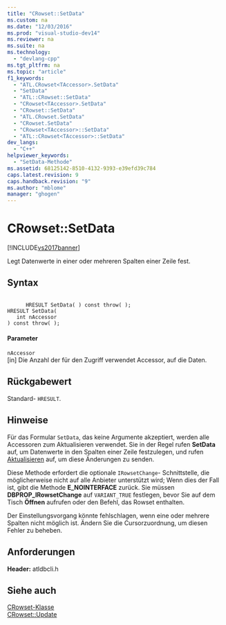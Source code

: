 ```yaml
---
title: "CRowset::SetData"
ms.custom: na
ms.date: "12/03/2016"
ms.prod: "visual-studio-dev14"
ms.reviewer: na
ms.suite: na
ms.technology: 
  - "devlang-cpp"
ms.tgt_pltfrm: na
ms.topic: "article"
f1_keywords: 
  - "ATL.CRowset<TAccessor>.SetData"
  - "SetData"
  - "ATL::CRowset::SetData"
  - "CRowset<TAccessor>.SetData"
  - "CRowset::SetData"
  - "ATL.CRowset.SetData"
  - "CRowset.SetData"
  - "CRowset<TAccessor>::SetData"
  - "ATL::CRowset<TAccessor>::SetData"
dev_langs: 
  - "C++"
helpviewer_keywords: 
  - "SetData-Methode"
ms.assetid: 68125142-8510-4132-9393-e39efd39c784
caps.latest.revision: 9
caps.handback.revision: "9"
ms.author: "mblome"
manager: "ghogen"
---
```

# CRowset::SetData
[!INCLUDE[vs2017banner](../../assembler/inline/includes/vs2017banner.md)]

Legt Datenwerte in einer oder mehreren Spalten einer Zeile fest.  
  
## Syntax  
  
```  
  
      HRESULT SetData( ) const throw( );   
HRESULT SetData(  
   int nAccessor   
) const throw( );  
```  
  
#### Parameter  
 `nAccessor`  
 \[in\] Die Anzahl der für den Zugriff verwendet Accessor, auf die Daten.  
  
## Rückgabewert  
 Standard\- `HRESULT`.  
  
## Hinweise  
 Für das Formular `SetData`, das keine Argumente akzeptiert, werden alle Accessoren zum Aktualisieren verwendet.  Sie in der Regel rufen **SetData**  auf, um Datenwerte in den Spalten einer Zeile festzulegen, und rufen [Aktualisieren](../../data/oledb/crowset-update.md) auf, um diese Änderungen zu senden.  
  
 Diese Methode erfordert die optionale `IRowsetChange`\- Schnittstelle, die möglicherweise nicht auf alle Anbieter unterstützt wird; Wenn dies der Fall ist, gibt die Methode **E\_NOINTERFACE** zurück.  Sie müssen **DBPROP\_IRowsetChange** auf `VARIANT_TRUE` festlegen, bevor Sie auf dem Tisch **Öffnen** aufrufen oder den Befehl, das Rowset enthalten.  
  
 Der Einstellungsvorgang könnte fehlschlagen, wenn eine oder mehrere Spalten nicht möglich ist.  Ändern Sie die Cursorzuordnung, um diesen Fehler zu beheben.  
  
## Anforderungen  
 **Header:** atldbcli.h  
  
## Siehe auch  
 [CRowset\-Klasse](../../data/oledb/crowset-class.md)   
 [CRowset::Update](../../data/oledb/crowset-update.md)